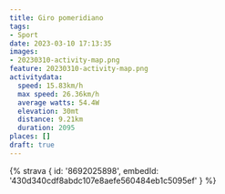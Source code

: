 ```yaml
---
title: Giro pomeridiano
tags:
- Sport
date: 2023-03-10 17:13:35
images:
- 20230310-activity-map.png
feature: 20230310-activity-map.png
activitydata:
  speed: 15.83km/h
  max speed: 26.36km/h
  average watts: 54.4W
  elevation: 30mt
  distance: 9.21km
  duration: 2095
places: []
draft: true
---
```


<!--more--> 

 [//]: # ({% figure { src: '20230310-activity-map.png', title: 'map' } %})


{% strava { id: '8692025898', embedId: '430d340cdf8abdc107e8aefe560484eb1c5095ef' } %}